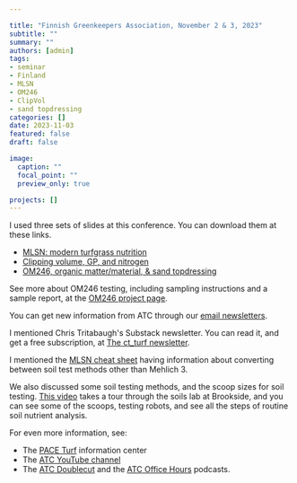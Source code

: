 ```yaml
---

title: "Finnish Greenkeepers Association, November 2 & 3, 2023"
subtitle: ""
summary: ""
authors: [admin]
tags: 
- seminar
- Finland
- MLSN
- OM246
- ClipVol
- sand topdressing
categories: []
date: 2023-11-03
featured: false
draft: false

image:
  caption: ""
  focal_point: ""
  preview_only: true

projects: []
---
```


I used three sets of slides at this conference. You can download them at these links.

* [MLSN: modern turfgrass nutrition](/seminar/2023-11-helsinki/helsinki-mlsn.pdf)
* [Clipping volume, GP, and nitrogen](/seminar/2023-11-helsinki/helsinki-clipvol.pdf)
* [OM246, organic matter/material, & sand topdressing](/seminar/2023-11-helsinki/helsinki-om246.pdf)

See more about OM246 testing, including sampling instructions and a sample report, at the [OM246 project page](https://www.asianturfgrass.com/project/om246/).

You can get new information from ATC through our [email newsletters](https://subscribepage.com/atc_newsletters).

I mentioned Chris Tritabaugh's Substack newsletter. You can read it, and get a free subscription, at [The ct_turf newsletter](https://ctunderscoreturf.substack.com/).

I mentioned the [MLSN cheat sheet](/post/new-mlsn-cheat-sheet/) having information about converting between soil test methods other than Mehlich 3.

We also discussed some soil testing methods, and the scoop sizes for soil testing. [This video](https://youtu.be/PyL2bfdiBdE?si=xMiTajjgIEsc8gjY) takes a tour through the soils lab at Brookside, and you can see some of the scoops, testing robots, and see all the steps of routine soil nutrient analysis.

For even more information, see:

* The [PACE Turf](https://www.paceturf.org/) information center
* The [ATC YouTube channel](https://www.youtube.com/asianturfgrasscenter)
* The [ATC Doublecut](https://atc-doublecut.transistor.fm/) and the [ATC Office Hours](https://atc-office-hours.transistor.fm/) podcasts.


